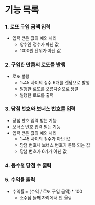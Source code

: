 # 기능 목록
### 1. 로또 구입 금액 입력
- 입력 받은 값의 예외 처리
  - 양수인 정수가 아닌 값
  - 1000원 단위가 아닌 값
### 2. 구입한 만큼의 로또를 발행
- 로또 발행
  - 1~45 사이의 정수 6개를 랜덤으로 발행
  - 발행한 로또를 오름차순으로 정렬
  - 발행한 로또를 출력
### 3. 당첨 번호와 보너스 번호를 입력
- 당첨 번호 입력 받는 기능
- 보너스 번호 입력 받는 기능
- 입력 받은 값의 예외 처리
  - 1~45 사이의 정수가 아닌 값
  - 당첨 번호나 보너스 번호가 중복 되는 값
  - 당첨 번호가 6개가 아닌 값
### 4. 등수별 당첨 수 출력
### 5. 수익률 출력
- 수익률 = (수익 / 로또 구입 금액) * 100
  - 소수점 둘째 자리에서 반 올림